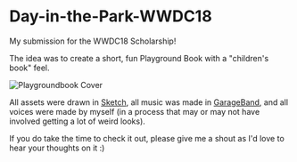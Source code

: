 # Day-in-the-Park-WWDC18

My submission for the WWDC18 Scholarship! 

The idea was to create a short, fun Playground Book with a "children's book" feel.

![Playgroundbook Cover](https://github.com/gmCrivelli/Day-in-the-Park-WWDC18/A%20Day%20in%20the%20Park.playgroundbook/Contents/Resources/gooeyHappy.png)

All assets were drawn in [Sketch](https://www.sketchapp.com), all music was made in [GarageBand](https://itunes.apple.com/br/app/garageband/id682658836?l=en&mt=12), and all voices were made by myself (in a process that may or may not have involved getting a lot of weird looks).

If you do take the time to check it out, please give me a shout as I'd love to hear your thoughts on it :)